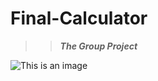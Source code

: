 # Final-Calculator
>> ***The Group Project***

![This is an image](https://media.istockphoto.com/vectors/calculator-vector-id531633071?k=20&m=531633071&s=612x612&w=0&h=mEZntyKX_pFEupTpZLV9-asMCkGJk-uA8L0PUEpG-BQ=)




